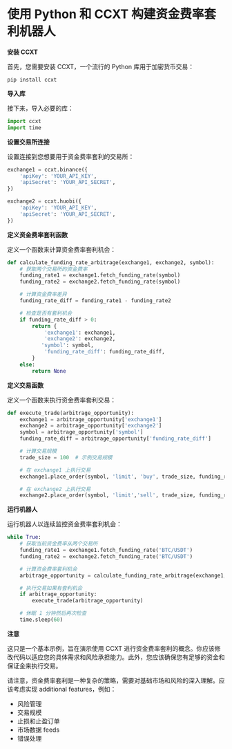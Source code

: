**使用 Python 和 CCXT 构建资金费率套利机器人**
=====================================

**安装 CCXT**

首先，您需要安装 CCXT，一个流行的 Python 库用于加密货币交易：
```
pip install ccxt
```
**导入库**

接下来，导入必要的库：
```python
import ccxt
import time
```
**设置交易所连接**

设置连接到您想要用于资金费率套利的交易所：
```python
exchange1 = ccxt.binance({
    'apiKey': 'YOUR_API_KEY',
    'apiSecret': 'YOUR_API_SECRET',
})

exchange2 = ccxt.huobi({
    'apiKey': 'YOUR_API_KEY',
    'apiSecret': 'YOUR_API_SECRET',
})
```
**定义资金费率套利函数**

定义一个函数来计算资金费率套利机会：
```python
def calculate_funding_rate_arbitrage(exchange1, exchange2, symbol):
    # 获取两个交易所的资金费率
    funding_rate1 = exchange1.fetch_funding_rate(symbol)
    funding_rate2 = exchange2.fetch_funding_rate(symbol)

    # 计算资金费率差异
    funding_rate_diff = funding_rate1 - funding_rate2

    # 检查是否有套利机会
    if funding_rate_diff > 0:
        return {
            'exchange1': exchange1,
            'exchange2': exchange2,
           'symbol': symbol,
            'funding_rate_diff': funding_rate_diff,
        }
    else:
        return None
```
**定义交易函数**

定义一个函数来执行资金费率套利交易：
```python
def execute_trade(arbitrage_opportunity):
    exchange1 = arbitrage_opportunity['exchange1']
    exchange2 = arbitrage_opportunity['exchange2']
    symbol = arbitrage_opportunity['symbol']
    funding_rate_diff = arbitrage_opportunity['funding_rate_diff']

    # 计算交易规模
    trade_size = 100  # 示例交易规模

    # 在 exchange1 上执行交易
    exchange1.place_order(symbol, 'limit', 'buy', trade_size, funding_rate_diff)

    # 在 exchange2 上执行交易
    exchange2.place_order(symbol, 'limit','sell', trade_size, funding_rate_diff)
```
**运行机器人**

运行机器人以连续监控资金费率套利机会：
```python
while True:
    # 获取当前资金费率从两个交易所
    funding_rate1 = exchange1.fetch_funding_rate('BTC/USDT')
    funding_rate2 = exchange2.fetch_funding_rate('BTC/USDT')

    # 计算资金费率套利机会
    arbitrage_opportunity = calculate_funding_rate_arbitrage(exchange1, exchange2, 'BTC/USDT')

    # 执行交易如果有套利机会
    if arbitrage_opportunity:
        execute_trade(arbitrage_opportunity)

    # 休眠 1 分钟然后再次检查
    time.sleep(60)
```
**注意**

这只是一个基本示例，旨在演示使用 CCXT 进行资金费率套利的概念。你应该修改代码以适应您的具体需求和风险承担能力。此外，您应该确保您有足够的资金和保证金来执行交易。

请注意，资金费率套利是一种复杂的策略，需要对基础市场和风险的深入理解。应该考虑实现 additional features，例如：

* 风险管理
* 交易规模
* 止损和止盈订单
* 市场数据 feeds
* 错误处理